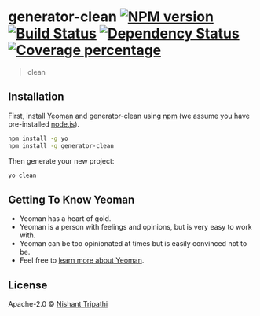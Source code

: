 # generator-clean [![NPM version][npm-image]][npm-url] [![Build Status][travis-image]][travis-url] [![Dependency Status][daviddm-image]][daviddm-url] [![Coverage percentage][coveralls-image]][coveralls-url]
> clean

## Installation

First, install [Yeoman](http://yeoman.io) and generator-clean using [npm](https://www.npmjs.com/) (we assume you have pre-installed [node.js](https://nodejs.org/)).

```bash
npm install -g yo
npm install -g generator-clean
```

Then generate your new project:

```bash
yo clean
```

## Getting To Know Yeoman

 * Yeoman has a heart of gold.
 * Yeoman is a person with feelings and opinions, but is very easy to work with.
 * Yeoman can be too opinionated at times but is easily convinced not to be.
 * Feel free to [learn more about Yeoman](http://yeoman.io/).

## License

Apache-2.0 © [Nishant Tripathi]()


[npm-image]: https://badge.fury.io/js/generator-clean.svg
[npm-url]: https://npmjs.org/package/generator-clean
[travis-image]: https://travis-ci.com/nishant7700/generator-clean.svg?branch=master
[travis-url]: https://travis-ci.com/nishant7700/generator-clean
[daviddm-image]: https://david-dm.org/nishant7700/generator-clean.svg?theme=shields.io
[daviddm-url]: https://david-dm.org/nishant7700/generator-clean
[coveralls-image]: https://coveralls.io/repos/nishant7700/generator-clean/badge.svg
[coveralls-url]: https://coveralls.io/r/nishant7700/generator-clean
